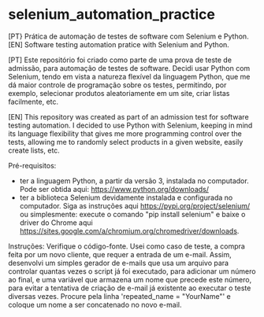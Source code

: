 # selenium_automation_practice
[PT} Prática de automação de testes de software com Selenium e Python.
[EN] Software testing automation pratice with Selenium and Python.

[PT] Este repositório foi criado como parte de uma prova de teste de admissão, para automação de testes de software. Decidi usar Python com Selenium, tendo em vista a natureza flexível da linguagem Python, que me dá maior controle de programação sobre os testes, permitindo, por exemplo, selecionar produtos aleatoriamente em um site, criar listas facilmente, etc.

[EN] This repository was created as part of an admission test for software testing automation. I decided to use Python with Selenium, keeping in mind its language flexibility that gives me more programming control over the tests, allowing me to randomly select products in a given website, easily create lists, etc.

Pré-requisitos:
- ter a linguagem Python, a partir da versão 3, instalada no computador. Pode ser obtida aqui: https://www.python.org/downloads/
- ter a biblioteca Selenium devidamente instalada e configurada no computador. Siga as instruções aqui https://pypi.org/project/selenium/ ou simplesmente: execute o comando "pip install selenium" e baixe o driver do Chrome aqui https://sites.google.com/a/chromium.org/chromedriver/downloads.

Instruções:
Verifique o código-fonte. Usei como caso de teste, a compra feita por um novo cliente, que requer a entrada de  um e-mail. Assim, desenvolvi um simples gerador de e-mails que usa um arquivo para controlar quantas vezes o script já foi executado, para adicionar um número ao final, e uma variável que armazena um nome que precede este número, para evitar a tentativa de criação de e-mail já existente ao executar o teste diversas vezes. Procure pela linha 'repeated_name = "YourName"' e coloque um nome a ser concatenado no novo e-mail.



